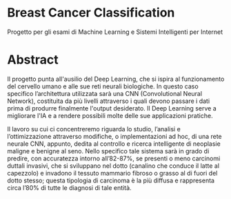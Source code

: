 # Breast Cancer Classification
Progetto per gli esami di Machine Learning e Sistemi Intelligenti per Internet

# Abstract

Il progetto punta all'ausilio del Deep Learning, che si ispira al funzionamento del cervello umano e alle sue reti neurali biologiche. In questo caso specifico l’architettura utilizzata sarà una CNN (Convolutional Neural Network), costituita da più livelli attraverso i quali devono passare i dati prima di produrre finalmente l'output desiderato. Il Deep Learning serve a migliorare l'IA e a rendere possibili molte delle sue applicazioni pratiche. 

Il lavoro su cui ci concentreremo riguarda lo studio, l’analisi e l’ottimizzazione attraverso modifiche, o implementazioni ad hoc, di una rete neurale CNN, appunto, dedita al controllo e ricerca intelligente di neoplasie maligne e benigne al seno. Nello specifico tale sistema sarà in grado di predire, con accuratezza intorno all’82-87%, se presenti o meno carcinomi duttali invasivi, che si sviluppano nel dotto (canalino che conduce il latte al capezzolo) e invadono il tessuto mammario fibroso o grasso al di fuori del dotto stesso; questa tipologia di carcinoma è la più diffusa e rappresenta circa l’80% di tutte le diagnosi di tale entità. 
